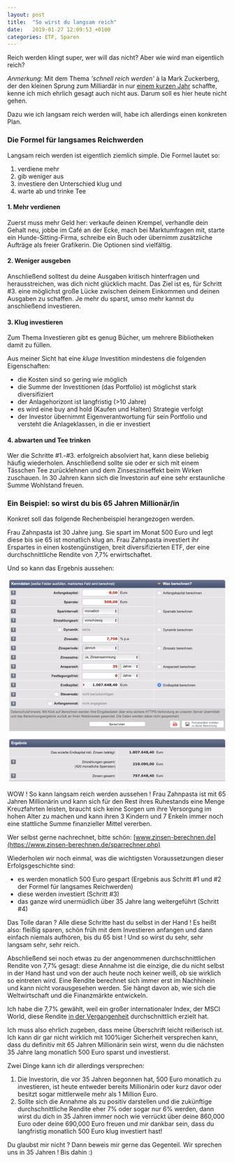 ```yaml
---
layout: post
title:  "So wirst du langsam reich"
date:   2019-01-27 12:09:53 +0100
categories: ETF, Sparen
---
```


Reich werden klingt super, wer will das nicht? Aber wie wird man eigentlich reich?

_Anmerkung_: Mit dem Thema _'schnell reich werden'_ à la Mark Zuckerberg, der den kleinen Sprung zum Milliardär in nur [einem kurzen Jahr](https://www.businessinsider.de/how-long-it-took-entrepreneurs-to-become-billionaires-2016-2-4?r=US&IR=T) schaffte, kenne ich mich ehrlich gesagt auch nicht aus. Darum soll es hier heute nicht gehen. 

Dazu wie ich langsam reich werden will, habe ich allerdings einen konkreten Plan. 

### Die Formel für langsames Reichwerden

Langsam reich werden ist eigentlich ziemlich simple. Die Formel lautet so: 
1) verdiene mehr
2) gib weniger aus 
3) investiere den Unterschied klug und 
4) warte ab und trinke Tee

#### 1. Mehr verdienen

Zuerst muss mehr Geld her: verkaufe deinen Krempel, verhandle dein Gehalt neu, jobbe im Café an der Ecke, mach bei Marktumfragen mit, starte ein Hunde-Sitting-Firma, schreibe ein Buch oder übernimm zusätzliche Aufträge als freier Grafikerin. Die Optionen sind vielfältig.

#### 2. Weniger ausgeben

Anschließend solltest du deine Ausgaben kritisch hinterfragen und herausstreichen, was dich nicht glücklich macht. Das Ziel ist es, für Schritt #3. eine möglichst große Lücke zwischen deinem Einkommen und deinen Ausgaben zu schaffen. Je mehr du sparst, umso mehr kannst du anschließend investieren. 

#### 3. Klug investieren

Zum Thema Investieren gibt es genug Bücher, um mehrere Bibliotheken damit zu füllen. 

Aus meiner Sicht hat eine _kluge_ Investition mindestens die folgenden Eigenschaften:
* die Kosten sind so gering wie möglich
* die Summe der Investitionen (das Portfolio) ist möglichst stark diversifiziert 
* der Anlagehorizont ist langfristig (>10 Jahre)
* es wird eine buy and hold (Kaufen und Halten) Strategie verfolgt
* der Investor übernimmt Eigenverantwortung für sein Portfolio und versteht die Anlageklassen, in die er investiert 

#### 4. abwarten und Tee trinken

Wer die Schritte #1.-#3. erfolgreich absolviert hat, kann diese beliebig häufig wiederholen. Anschließend sollte sie oder er sich mit einem Tässchen Tee zurücklehnen und dem Zinseszinseffekt beim Wirken zuschauen. In 30 Jahren kann sich die Investorin auf eine sehr erstaunliche Summe Wohlstand freuen.

### Ein Beispiel: so wirst du bis 65 Jahren Millionär/in

Konkret soll das folgende Rechenbeispiel herangezogen werden.

Frau Zahnpasta ist 30 Jahre jung. Sie spart im Monat 500 Euro und legt diese bis sie 65 ist monatlich klug an. Frau Zahnpasta investiert ihr Erspartes in einen kostengünstigen, breit diversifizierten ETF, der eine durchschnittliche Rendite von 7,7% erwirtschaftet. 

Und so kann das Ergebnis aussehen:

[![Beispielrechnung Zinseszinseffekt](/img/Zinseszinsen-nach-35-Jahren.png)](https://www.zinsen-berechnen.de/sparrechner.php)

WOW ! So kann langsam reich werden aussehen ! Frau Zahnpasta ist mit 65 Jahren Millionärin und kann sich für den Rest ihres Ruhestands eine Menge Kreuzfahrten leisten, braucht sich keine Sorgen um ihre Versorgung im hohen Alter zu machen und kann ihren 3 Kindern und 7 Enkeln immer noch eine stattliche Summe finanzieller Mittel vererben.

Wer selbst gerne nachrechnet, bitte schön: [www.zinsen-berechnen.de](https://www.zinsen-berechnen.de/sparrechner.php)

Wiederholen wir noch einmal, was die wichtigsten Voraussetzungen dieser Erfolgsgeschichte sind: 

* es werden monatlich 500 Euro gespart (Ergebnis aus Schritt #1 und #2 der Formel für langsames Reichwerden)
* diese werden investiert (Schritt #3)
* das ganze wird unermüdlich über 35 Jahre lang weitergeführt (Schritt #4)

Das Tolle daran ? Alle diese Schritte hast du selbst in der Hand ! Es heißt also: fleißig sparen, schön früh mit dem Investieren anfangen und dann einfach niemals aufhören, bis du 65 bist ! Und so wirst du sehr, sehr langsam sehr, sehr reich. 

Abschließend sei noch etwas zu der angenommenen durchschnittlichen Rendite von 7,7% gesagt: diese Annahme ist die einzige, die du nicht selbst in der Hand hast und von der auch heute noch keiner weiß, ob sie wirklich so eintreten wird. Eine Rendite berechnet sich immer erst im Nachhinein und kann nicht vorausgesehen werden. Sie hängt davon ab, wie sich die Weltwirtschaft und die Finanzmärkte entwickeln. 

Ich habe die 7,7% gewählt, weil ein großer internationaler Index, der MSCI World, diese Rendite [in der Vergangenheit](https://www.finanztip.de/presse/pm-finanztip-msci-world-rendite/) durchschnittlich erzielt hat.

Ich muss also ehrlich zugeben, dass meine Überschrift leicht reißerisch ist. Ich kann dir gar nicht wirklich mit 100%iger Sicherheit versprechen kann, dass du definitiv mit 65 Jahren Millionärin sein wirst, wenn du die nächsten 35 Jahre lang monatlich 500 Euro sparst und investierst. 

Zwei Dinge kann ich dir allerdings versprechen:
1. Die Investorin, die vor 35 Jahren begonnen hat, 500 Euro monatlich zu investieren, ist heute entweder bereits Millionärin oder kurz davor oder besitzt sogar mittlerweile mehr als 1 Million Euro.
2. Sollte sich die Annahme als zu positiv darstellen und die zukünftige durchschnittliche Rendite eher 7% oder sogar nur 6% werden, dann wirst du dich in 35 Jahren immer noch wie verrückt über deine 860,000 Euro oder deine 690,000 Euro freuen und mir dankbar sein, dass du langfristig monatlich 500 Euro klug investiert hast!

Du glaubst mir nicht ? Dann beweis mir gerne das Gegenteil. Wir sprechen uns in 35 Jahren ! Bis dahin :)
